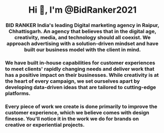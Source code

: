 <h1 align="center">Hi 👋, I'm @BidRanker2021</h1>
<h3 align="center">BID RANKER India's leading Digital marketing agency in Raipur, Chhattisgarh. An agency that believes that in the digital age, creativity, media, and technology should all coexist. We approach advertising with a solution-driven mindset and have built our business model with the client in mind.</h3>
<h3>We have built in-house capabilities for customer experiences to meet clients' rapidly changing needs and deliver work that has a positive impact on their businesses. While creativity is at the heart of every campaign, we set ourselves apart by developing data-driven ideas that are tailored to cutting-edge platforms.</h3>
<h3>Every piece of work we create is done primarily to improve the customer experience, which we believe comes with design finesse. You'll notice it in the work we do for brands on creative or experiential projects.</h3>
<!-- <h3 align="left">Connect with me:</h3> -->
<p align="left">
</p>
